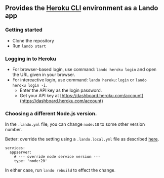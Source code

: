 ## Provides the [Heroku CLI](https://devcenter.heroku.com/categories/command-line) environment as a Lando app

### Getting started

* Clone the repository
* Run `lando start`

### Logging in to Heroku

* For browser-based login, use command: `lando heroku login` and open the URL given in your browser.
* For intereactive login, use command: `lando heroku:login` or `lando heroku login -i`.
    * Enter the API key as the login password.
    * Get your API key at [https://dashboard.heroku.com/account](https://dashboard.heroku.com/account)

### Choosing a different Node.js version.

In the `.lando.yml` file, you can change `node:18` to some other version number.

Better: override the setting using a `.lando.local.yml` file as described [here](https://docs.lando.dev/core/v3/#override-file).

    services:
      appserver:
        # --- override node service version ---
        type: 'node:20'

In either case, run `lando rebuild` to effect the change.
